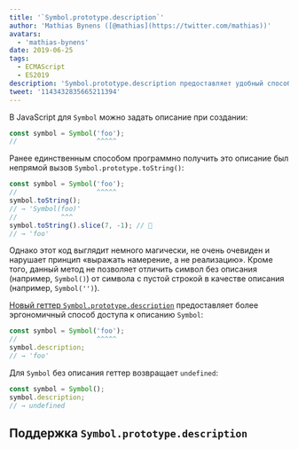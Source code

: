```yaml
---
title: '`Symbol.prototype.description`'
author: 'Mathias Bynens ([@mathias](https://twitter.com/mathias))'
avatars:
  - 'mathias-bynens'
date: 2019-06-25
tags:
  - ECMAScript
  - ES2019
description: 'Symbol.prototype.description предоставляет удобный способ доступа к описанию символа Symbol.'
tweet: '1143432835665211394'
---
```

В JavaScript для `Symbol` можно задать описание при создании:

```js
const symbol = Symbol('foo');
//                    ^^^^^
```

Ранее единственным способом программно получить это описание был непрямой вызов `Symbol.prototype.toString()`:

```js
const symbol = Symbol('foo');
//                    ^^^^^
symbol.toString();
// → 'Symbol(foo)'
//           ^^^
symbol.toString().slice(7, -1); // 🤔
// → 'foo'
```

Однако этот код выглядит немного магически, не очень очевиден и нарушает принцип «выражать намерение, а не реализацию». Кроме того, данный метод не позволяет отличить символ без описания (например, `Symbol()`) от символа с пустой строкой в качестве описания (например, `Symbol('')`).

<!--truncate-->
[Новый геттер `Symbol.prototype.description`](https://tc39.es/ecma262/#sec-symbol.prototype.description) предоставляет более эргономичный способ доступа к описанию `Symbol`:

```js
const symbol = Symbol('foo');
//                    ^^^^^
symbol.description;
// → 'foo'
```

Для `Symbol` без описания геттер возвращает `undefined`:

```js
const symbol = Symbol();
symbol.description;
// → undefined
```

## Поддержка `Symbol.prototype.description`

<feature-support chrome="70 /blog/v8-release-70#javascript-language-features"
                 firefox="63"
                 safari="12.1"
                 nodejs="12 https://twitter.com/mathias/status/1120700101637353473"
                 babel="yes https://github.com/zloirock/core-js#ecmascript-symbol"></feature-support>
